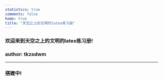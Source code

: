 ```yaml
---
statistics: true
comments: false
home: true
title: "天空之上的文明的latex练习册"
---
```


### 欢迎来到天空之上的文明的latex练习册!
### author: tkzsdwm
---
### 搭建中!

